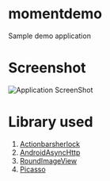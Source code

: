 momentdemo
==========
Sample demo application

Screenshot
==========
![Application ScreenShot](https://raw.github.com/munnadroid/momentdemo/master/screenshot.png)

Library used
============
1. [Actionbarsherlock](https://github.com/JakeWharton/ActionBarSherlock)
2. [AndroidAsyncHttp](https://github.com/loopj/android-async-http)
3. [RoundImageView](https://github.com/vinc3m1/RoundedImageView)
4. [Picasso](https://github.com/square/picasso)
